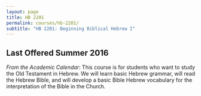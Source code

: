 ```yaml
---
layout: page
title: HB 2201
permalink: courses/hb-2201/
subtitle: "HB 2201: Beginning Biblical Hebrew I"
---
```


## Last Offered Summer 2016

*From the Academic Calendar*: This course is for students who want to
study the Old Testament in Hebrew. We will learn basic Hebrew grammar,
will read the Hebrew Bible, and will develop a basic Bible Hebrew
vocabulary for the interpretation of the Bible in the Church.
